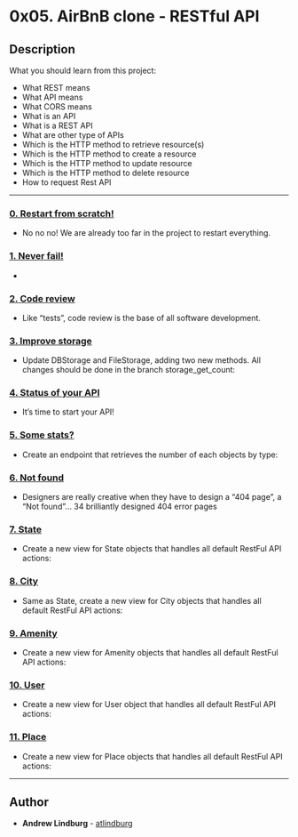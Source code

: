 # 0x05. AirBnB clone - RESTful API

## Description
What you should learn from this project:

* What REST means
* What API means
* What CORS means
* What is an API
* What is a REST API
* What are other type of APIs
* Which is the HTTP method to retrieve resource(s)
* Which is the HTTP method to create a resource
* Which is the HTTP method to update resource
* Which is the HTTP method to delete resource
* How to request Rest API

---

### [0. Restart from scratch!](./code_review.txt)
* No no no! We are already too far in the project to restart everything.


### [1. Never fail!](./models/engine/db_storage.py)
* 


### [2. Code review](./api/__init__.py)
* Like “tests”, code review is the base of all software development. 


### [3. Improve storage](./api/v1/views/index.py)
* Update DBStorage and FileStorage, adding two new methods. All changes should be done in the branch storage_get_count:


### [4. Status of your API](./api/v1/app.py)
* It’s time to start your API!


### [5. Some stats?](./api/v1/views/states.py)
* Create an endpoint that retrieves the number of each objects by type:


### [6. Not found](./api/v1/views/cities.py)
* Designers are really creative when they have to design a “404 page”, a “Not found”… 34 brilliantly designed 404 error pages


### [7. State](./api/v1/views/amenities.py)
* Create a new view for State objects that handles all default RestFul API actions:


### [8. City](./api/v1/views/users.py)
* Same as State, create a new view for City objects that handles all default RestFul API actions:


### [9. Amenity](./api/v1/views/places.py)
* Create a new view for Amenity objects that handles all default RestFul API actions:


### [10. User](./api/v1/views/places_reviews.py)
* Create a new view for User object that handles all default RestFul API actions:


### [11. Place](./api/v1/app.py)
* Create a new view for Place objects that handles all default RestFul API actions:



---

## Author
* **Andrew Lindburg** - [atlindburg](https://github.com/atlindburg)